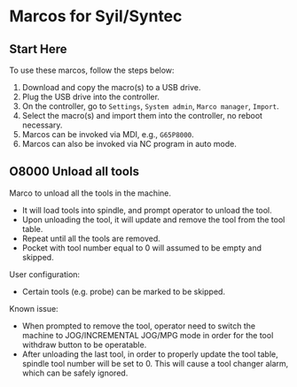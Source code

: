 # Marcos for Syil/Syntec

## Start Here
To use these marcos, follow the steps below:
1. Download and copy the macro(s) to a USB drive.
1. Plug the USB drive into the controller.
1. On the controller, go to `Settings`, `System admin`, `Marco manager`, `Import`.
1. Select the macro(s) and import them into the controller, no reboot necessary.
1. Marcos can be invoked via MDI, e.g., `G65P8000`.
1. Marcos can also be invoked via NC program in auto mode.


## O8000 Unload all tools
Marco to unload all the tools in the machine.

* It will load tools into spindle, and prompt operator to unload the tool.
* Upon unloading the tool, it will update and remove the tool from the tool table.
* Repeat until all the tools are removed.
* Pocket with tool number equal to 0 will assumed to be empty and skipped.

User configuration:
* Certain tools (e.g. probe) can be marked to be skipped.

Known issue:
* When prompted to remove the tool, operator need to switch the machine to JOG/INCREMENTAL JOG/MPG mode in order for the tool withdraw button to be operatable. 
* After unloading the last tool, in order to properly update the tool table, spindle tool number will be set to 0. This will cause a tool changer alarm, which can be safely ignored.
